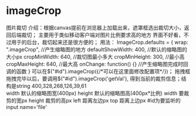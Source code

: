 imageCrop
=========

图片裁切
	介绍：根据canvas提前在浏览器上加载出来，遮罩框选出裁切大小，返回后端裁切；
		主要用于类似移动客户端对图片比例要求高的地方
		界面不好看，不过用于的后台，裁切起来还是很方便的；
    用法：
          ImageCrop.defaults = {
              wrap: ".imageCrop",      //产生缩略图的地方
              defaultShowWidth: 400,   //默认的缩略图的大小px
              cropMinWidth: 640,       //裁切图最小多大
              cropMinHeight: 300,      //最小高
              cropMaxHeight: 640,      //最大高
              onChange: function() {}  //产生缩略图完成时回调的函数
          }
          可以在$("#id").imageCrop({/*可以在这里面修改配置项*/})；
          拖拽框拖拽完毕以后，要调用$("#id").imageCrop('getVal'),
          得到当前的裁剪信息；结构是string   400,328,268,126,39,61  
          width  默认的缩略图宽(400px)
          height 默认的缩略图高(400px*比例)
          width  要裁剪的宽px
          height 裁剪的高px
          left   距离左边px
          top    距离上边px
          #id为要监听的input name='file'

	
